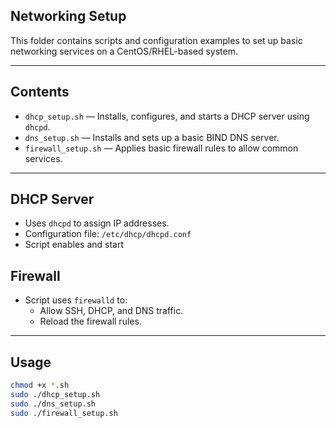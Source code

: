 ## Networking Setup

This folder contains scripts and configuration examples to set up basic networking services on a CentOS/RHEL-based system.

---

## Contents

- `dhcp_setup.sh` — Installs, configures, and starts a DHCP server using `dhcpd`.
- `dns_setup.sh` — Installs and sets up a basic BIND DNS server.
- `firewall_setup.sh` — Applies basic firewall rules to allow common services.

---

## DHCP Server

- Uses `dhcpd` to assign IP addresses.
- Configuration file: `/etc/dhcp/dhcpd.conf`
- Script enables and start

## Firewall

- Script uses `firewalld` to:
  - Allow SSH, DHCP, and DNS traffic.
  - Reload the firewall rules.
---

## Usage

```bash
chmod +x *.sh
sudo ./dhcp_setup.sh
sudo ./dns_setup.sh
sudo ./firewall_setup.sh
